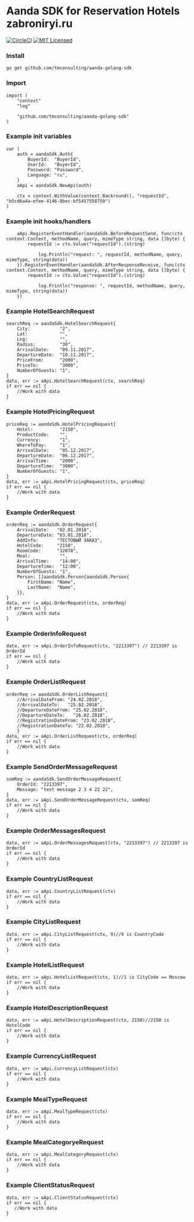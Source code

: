 # Aanda SDK for Reservation Hotels zabroniryi.ru
[![CircleCI](https://circleci.com/gh/tmconsulting/aanda-golang-sdk/tree/master.svg?style=shield)](https://circleci.com/gh/tmconsulting/aanda-golang-sdk)
[![MIT Licensed](https://img.shields.io/badge/license-MIT-blue.svg)](https://github.com/tmconsulting/aanda-sdk/blob/master/LICENSE)

### Install
```
go get github.com/tmconsulting/aanda-golang-sdk
```

### Import
```golang
import (
    "context"
    "log"
    
    "github.com/tmconsulting/aanda-golang-sdk"
)
```

### Example init variables
```golang
var (
	auth = aandaSdk.Auth{
		BuyerId:  "BuyerId",
		UserId:   "BuyerId",
		Password: "Password",
		Language: "ru",
	}
	aApi = aandaSdk.NewApi(auth)
	
	ctx = context.WithValue(context.Backround(), "requestId", "b5cd6a4a-efee-4146-8bec-bf5457558750")
)
```

### Example init hooks/handlers
```golang
	aApi.RegisterEventHandler(aandaSdk.BeforeRequestSend, func(ctx context.Context, methodName, query, mimeType string, data []byte) {
	    requestId := ctx.Value("requestId").(string)
	
            log.Println("request: ", requestId, methodName, query, mimeType, string(data))
	}).RegisterEventHandler(aandaSdk.AfterResponseReceive, func(ctx context.Context, methodName, query, mimeType string, data []byte) {
	    requestId := ctx.Value("requestId").(string)

            log.Println("response: ", requestId, methodName, query, mimeType, string(data))
	})
```

### Example HotelSearchRequest
```golang
searchReq := aandaSdk.HotelSearchRequest{
	City:           "2",
	Lat:            "",
	Lng:            "",
	Radius:         "30",
	ArrivalDate:    "09.11.2017",
	DepartureDate:  "10.11.2017",
	PriceFrom:      "2000",
	PriceTo:        "3000",
	NumberOfGuests: "1",
}
data, err := aApi.HotelSearchRequest(ctx, searchReq)
if err == nil {
	//Work with data
}
 ```

 ### Example HotelPricingRequest
```golang
priceReq := aandaSdk.HotelPricingRequest{
	Hotel:          "2150",
	ProductCode:    "",
	Currency:       "1",
	WhereToPay:     "1",
	ArrivalDate:    "05.12.2017",
	DepartureDate:  "06.12.2017",
	ArrivalTime:    "2000",
	DepartureTime:  "3000",
	NumberOfGuests: "1",
}
data, err := aApi.HotelPricingRequest(ctx, priceReq)
if err == nil {
	//Work with data
}
 ```

### Example OrderRequest
```golang
orderReq := aandaSdk.OrderRequest{
	ArrivalDate:   "02.01.2018",
	DepartureDate: "03.01.2018",
	AddInfo:       "ТЕСТОВЫЙ ЗАКАЗ",
	HotelCode:     "2150",
	RoomCode:      "32078",
	Meal:           "",
	ArrivalTime:    "14:00",
	DepartureTime:  "12:00",
	NumberOfGuests: "1",
	Person: []aandaSdk.Person{aandaSdk.Person{
		FirstName: "Name",
		LastName:  "Name",
	}},
}
data, err := aApi.OrderRequest(ctx, orderReq)
if err == nil {
	//Work with data
}
 ```

### Example OrderInfoRequest
```golang
data, err := aApi.OrderInfoRequest(ctx, "2213397") // 2213397 is OrderId
if err == nil {
	//Work with data
}
 ```

 ### Example OrderListRequest
```golang
orderReq := aandaSdk.OrderListRequest{
	//ArrivalDateFrom: "24.02.2018",
	//ArrivalDateTo:   "25.02.2018",
	//DepartureDateFrom: "25.02.2018",
	//DepartureDateTo:   "26.02.2018",
	//RegistrationDateFrom: "23.02.2018",
	//RegistrationDateTo: "22.02.2018",
	}
data, err := aApi.OrderListRequest(ctx, orderReq)
if err == nil {
	//Work with data
}
 ```

### Example SendOrderMessageRequest
```golang
somReq := aandaSdk.SendOrderMessageRequest{
	OrderId: "2213397",
	Message: "test message 2 3 4 22 22",
}
data, err := aApi.SendOrderMessageRequest(ctx, somReq)
if err == nil {
	//Work with data
}
 ```

 ### Example OrderMessagesRequest
```golang
data, err := aApi.OrderMessagesRequest(ctx, "2213397") // 2213397 is OrderId
if err == nil {
	//Work with data
}
 ```

### Example CountryListRequest
```golang
data, err := aApi.CountryListRequest(ctx)
if err == nil {
	//Work with data
}
 ```

### Example CityListRequest
```golang
data, err := aApi.CityListRequest(ctx, 9)//9 is CountryCode
if err == nil {
	//Work with data
}
 ```

### Example HotelListRequest
```golang
data, err := aApi.HotelListRequest(ctx, 1)//1 is CityCode == Moscow
if err == nil {
	//Work with data
}
 ```

 ### Example HotelDescriptionRequest
```golang
data, err := aApi.HotelDescriptionRequest(ctx, 2150)//2150 is HotelCode
if err == nil {
	//Work with data
}
 ```

### Example CurrencyListRequest
```golang
data, err := aApi.CurrencyListRequest(ctx)
if err == nil {
	//Work with data
}
 ```

 ### Example MealTypeRequest
```golang
data, err := aApi.MealTypeRequest(ctx)
if err == nil {
	//Work with data
}
 ```

 ### Example MealCategoryeRequest
```golang
data, err := aApi.MealCategoryRequest(ctx)
if err == nil {
	//Work with data
}
 ```

  ### Example ClientStatusRequest
 ```golang
 data, err := aApi.ClientStatusRequest(ctx)
 if err == nil {
 	//Work with data
 }
  ```
